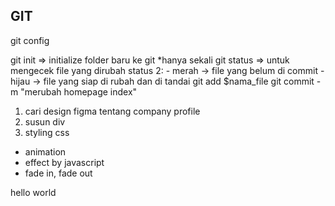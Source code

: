 GIT
---------------
git config  

git init => initialize folder baru ke git *hanya sekali
git status => untuk mengecek file yang dirubah
  status 2:
    - merah -> file yang belum di commit
    - hijau -> file yang siap di rubah dan di tandai
git add $nama_file
git commit -m "merubah homepage index"


1. cari design figma tentang company profile
2. susun div
3. styling css

- animation
- effect by javascript
- fade in, fade out

<html>
<head>
  <title>Title website</title>
</head>
<body>

<style></style>
<javascript></javascript>

<div id="">hello world</div>
</body>
</html>